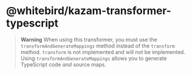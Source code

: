 # @whitebird/kazam-transformer-typescript

> **Warning**
> When using this transformer, you must use the `transformAndGenerateMappings` method instead of the `transform` method. `transform` is not implemented and will not be implemented. Using `transformAndGenerateMappings` allows you to generate TypeScript code *and* source maps.
